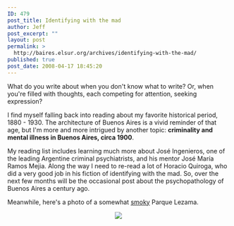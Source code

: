 ```yaml
---
ID: 479
post_title: Identifying with the mad
author: Jeff
post_excerpt: ""
layout: post
permalink: >
  http://baires.elsur.org/archives/identifying-with-the-mad/
published: true
post_date: 2008-04-17 18:45:20
---
```

What do you write about when you don't know what to write? Or, when you're filled with thoughts, each competing for attention, seeking expression?

I find myself falling back into reading about my favorite historical period, 1880 - 1930. The architecture of Buenos Aires is a vivid reminder of that age, but I'm more and more intrigued by another topic: <strong>criminality and mental illness in Buenos Aires, circa 1900</strong>. 

My reading list includes learning much more about José Ingenieros, one of the leading Argentine criminal  psychiatrists, and his mentor José María Ramos Mejia.  Along the way I need to re-read a lot of Horacio Quiroga, who did a very good job in his fiction of identifying with the mad. So, over the next few months will be the occasional post about the psychopathology of Buenos Aires a century ago. 

Meanwhile, here's a photo of a somewhat <a href="http://argentinastravel.com/2146/ba-blanketed-by-thick-smoke-from-burning-brush/">smoky</a> Parque Lezama. 

<center>
<a href="http://picasaweb.google.es/iamjeffbarry/BuenosAires/photo#5190327083423680210"><img src="https://lh3.googleusercontent.com/oN9q7ZhTr2oX3zq-0PpAJcwafKEkJh_cN34H7LVMb2rPMhhpB5YUY8MelP-eF490sBmC6VeLPPRni3cMaO4RTQbmbQI4OttSrkbRaFgT2beZwjBAY2WWkXYPsEX9-ECHApX-mZCNKJVwEKItjGyshVuWw-LVIvbXqn5Hje4QH-HcLhJ8btcLTYVOLiVTrOtTgaV486q71HGyxRfS4dTWGGyA-ky4EodwzkrKZa2s51oyillz3TOCdi5-tkIZLea98ZIs59WKlbJpIwjaaBFo9Xn2BCXtcTvKujDyIcox9hZJ2SrMkLvVds1Zd6Nga0aZ1-N2yiXX6IE_fWLexPp_r9JS8Wv_02YVtPJnYUOMCNQPZDQYp9ZWCHNQhr4bBdygbCakseFyISLsyikFPCAcqZvwfOf51yz7wGv6z0q1jKYyxG_D9IW8I3YXZwjitXpwTG_q5XXVxaENc_rOHAi0t2VSGVxjgsRHpb-4LS7MjoKMSDcM-NGsNqXx86WWUn3NI3xUcGC-ktDdOTvJ-p-tkGoRwdNjcZ9jGiMlkrxP_24qIKkCgB0e_nnX0ogj-kEmUN-P=w1077-h1139-no" /></a>
</center>
